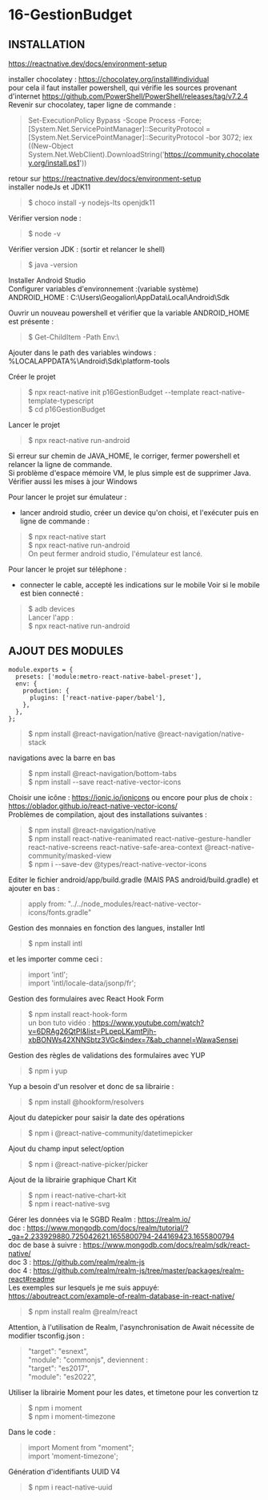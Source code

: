 # 16-GestionBudget

INSTALLATION 
------------

https://reactnative.dev/docs/environment-setup

installer chocolatey : https://chocolatey.org/install#individual  
pour cela il faut installer powershell, qui vérifie les sources provenant d'internet
https://github.com/PowerShell/PowerShell/releases/tag/v7.2.4  
Revenir sur chocolatey, taper ligne de commande :
> Set-ExecutionPolicy Bypass -Scope Process -Force; [System.Net.ServicePointManager]::SecurityProtocol = [System.Net.ServicePointManager]::SecurityProtocol -bor 3072; iex ((New-Object System.Net.WebClient).DownloadString('https://community.chocolatey.org/install.ps1'))

retour sur https://reactnative.dev/docs/environment-setup  
installer nodeJs et JDK11  
> $ choco install -y nodejs-lts openjdk11  

Vérifier version node :  
> $ node -v

Vérifier version JDK : (sortir et relancer le shell)  
> $ java -version

Installer Android Studio  
Configurer variables d'environnement :(variable système)  
ANDROID_HOME : C:\Users\Geogalion\AppData\Local\Android\Sdk

Ouvrir un nouveau powershell et vérifier que la variable ANDROID_HOME est présente :  
> $ Get-ChildItem -Path Env:\

Ajouter dans le path des variables windows :  
%LOCALAPPDATA%\Android\Sdk\platform-tools

Créer le projet  
> $ npx react-native init p16GestionBudget --template react-native-template-typescript  
> $ cd p16GestionBudget 

Lancer le projet  
> $ npx react-native run-android

Si erreur sur chemin de JAVA_HOME, le corriger, fermer powershell et relancer la ligne de commande.  
Si problème d'espace mémoire VM, le plus simple est de supprimer Java. Vérifier aussi les mises à jour Windows  

Pour lancer le projet sur émulateur :  
- lancer android studio, créer un device qu'on choisi, et l'exécuter
puis en ligne de commande :  
> $ npx react-native start  
> $ npx react-native run-android  
On peut fermer android studio, l'émulateur est lancé.

Pour lancer le projet sur téléphone :  
- connecter le cable, accepté les indications sur le mobile
Voir si le mobile est bien connecté :  
> $ adb devices  
Lancer l'app :  
> $ npx react-native run-android


AJOUT DES MODULES
-----------------

```
module.exports = {
  presets: ['module:metro-react-native-babel-preset'],
  env: {
    production: {
      plugins: ['react-native-paper/babel'],
    },
  },
};
```

> $ npm install @react-navigation/native @react-navigation/native-stack

navigations avec la barre en bas  
> $ npm install @react-navigation/bottom-tabs  
> $ npm install --save react-native-vector-icons

Choisir une icône : https://ionic.io/ionicons  ou encore pour plus de choix : https://oblador.github.io/react-native-vector-icons/  
Problèmes de compilation, ajout des installations suivantes :
> $ npm install @react-navigation/native  
> $ npm install react-native-reanimated react-native-gesture-handler react-native-screens react-native-safe-area-context @react-native-community/masked-view  
> $ npm i --save-dev @types/react-native-vector-icons  

Editer le fichier android/app/build.gradle (MAIS PAS android/build.gradle) et ajouter en bas :  
> apply from: "../../node_modules/react-native-vector-icons/fonts.gradle"

Gestion des monnaies en fonction des langues, installer Intl  
> $ npm install intl

et les importer comme ceci :  
> import 'intl';  
> import 'intl/locale-data/jsonp/fr';

Gestion des formulaires avec React Hook Form  
> $ npm install react-hook-form  
un bon tuto vidéo : https://www.youtube.com/watch?v=6DRAg26QtPI&list=PLpepLKamtPjh-xbBONWs42XNNSbtz3VGc&index=7&ab_channel=WawaSensei

Gestion des règles de validations des formulaires avec YUP  
> $ npm i yup

Yup a besoin d'un resolver et donc de sa librairie :  
> $ npm install @hookform/resolvers

Ajout du datepicker pour saisir la date des opérations  
> $ npm i @react-native-community/datetimepicker

Ajout du champ input select/option  
> $ npm i @react-native-picker/picker

Ajout de la librairie graphique Chart Kit  
> $ npm i react-native-chart-kit  
> $ npm i react-native-svg

Gérer les données via le SGBD Realm : https://realm.io/  
doc : https://www.mongodb.com/docs/realm/tutorial/?_ga=2.233929880.725042621.1655800794-244169423.1655800794  
doc de base à suivre : https://www.mongodb.com/docs/realm/sdk/react-native/  
doc 3 : https://github.com/realm/realm-js  
doc 4 : https://github.com/realm/realm-js/tree/master/packages/realm-react#readme  
Les exemples sur lesquels je me suis appuyé: https://aboutreact.com/example-of-realm-database-in-react-native/

> $ npm install realm @realm/react

Attention, à l'utilisation de Realm, l'asynchronisation de Await nécessite de modifier tsconfig.json :  
> "target": "esnext",  
> "module": "commonjs",
deviennent :  
> "target": "es2017",  
> "module": "es2022",

Utiliser la librairie Moment pour les dates, et timetone pour les convertion tz  
> $ npm i moment  
> $ npm i moment-timezone

Dans le code :  
> import Moment from "moment";  
> import 'moment-timezone';  

Génération d'identifiants UUID V4  
> $ npm i react-native-uuid
